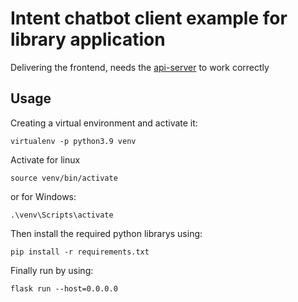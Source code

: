 # Intent chatbot client example for library application
Delivering the frontend, needs the [api-server](https://github.com/mal2/python-chatbot-api) to work correctly
## Usage
Creating a virtual environment and activate it:
```
virtualenv -p python3.9 venv
```
Activate for linux
```
source venv/bin/activate
```
or for Windows:
```
.\venv\Scripts\activate
```
Then install the required python librarys using:
```
pip install -r requirements.txt
```
Finally run by using:
```
flask run --host=0.0.0.0
```
